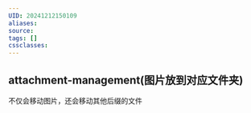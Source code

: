 ```yaml
---
UID: 20241212150109
aliases: 
source: 
tags: []
cssclasses:
---
```

## attachment-management(图片放到对应文件夹)
不仅会移动图片，还会移动其他后缀的文件
